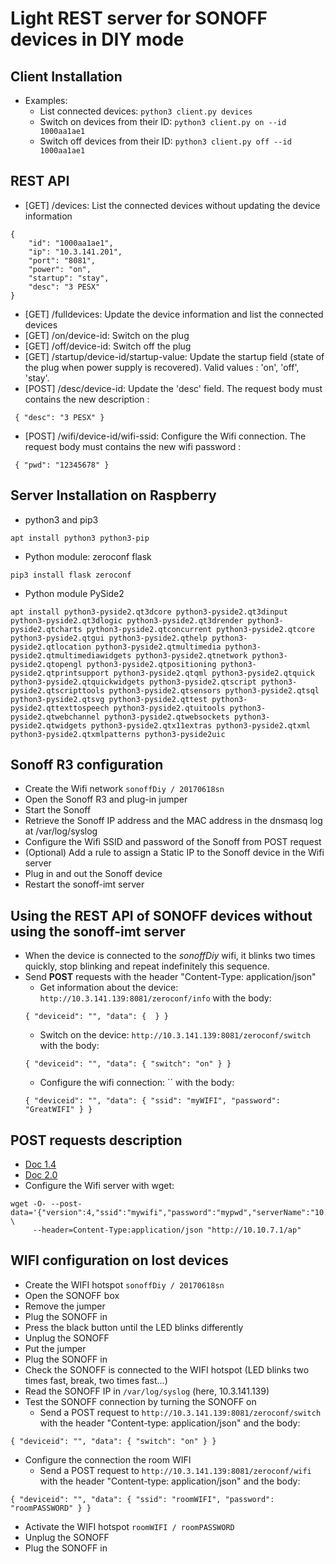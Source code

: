 # Light REST server for SONOFF devices in DIY mode
## Client Installation
* Examples:
  * List connected devices: `python3 client.py devices`
  * Switch on devices from their ID: `python3 client.py on --id 1000aa1ae1`
  * Switch off devices from their ID: `python3 client.py off --id 1000aa1ae1`

## REST API
* [GET] /devices: List the connected devices without updating the device information
```
{
    "id": "1000aa1ae1",
    "ip": "10.3.141.201",
    "port": "8081",
    "power": "on",
    "startup": "stay",
    "desc": "3 PESX"
}
```
* [GET] /fulldevices: Update the device information and list the connected devices
* [GET] /on/device-id: Switch on the plug
* [GET] /off/device-id: Switch off the plug
* [GET] /startup/device-id/startup-value: Update the startup field (state of the plug when power supply is recovered). Valid values : 'on', 'off', 'stay'.
* [POST] /desc/device-id: Update the 'desc' field. The request body must contains the new description :
```
 { "desc": "3 PESX" }
```
* [POST] /wifi/device-id/wifi-ssid: Configure the Wifi connection. The request body must contains the new wifi password :
```
 { "pwd": "12345678" }
```

## Server Installation on Raspberry
* python3 and pip3
```
apt install python3 python3-pip
```
* Python module: zeroconf flask
```
pip3 install flask zeroconf
```
* Python module PySide2
```
apt install python3-pyside2.qt3dcore python3-pyside2.qt3dinput python3-pyside2.qt3dlogic python3-pyside2.qt3drender python3-pyside2.qtcharts python3-pyside2.qtconcurrent python3-pyside2.qtcore python3-pyside2.qtgui python3-pyside2.qthelp python3-pyside2.qtlocation python3-pyside2.qtmultimedia python3-pyside2.qtmultimediawidgets python3-pyside2.qtnetwork python3-pyside2.qtopengl python3-pyside2.qtpositioning python3-pyside2.qtprintsupport python3-pyside2.qtqml python3-pyside2.qtquick python3-pyside2.qtquickwidgets python3-pyside2.qtscript python3-pyside2.qtscripttools python3-pyside2.qtsensors python3-pyside2.qtsql python3-pyside2.qtsvg python3-pyside2.qttest python3-pyside2.qttexttospeech python3-pyside2.qtuitools python3-pyside2.qtwebchannel python3-pyside2.qtwebsockets python3-pyside2.qtwidgets python3-pyside2.qtx11extras python3-pyside2.qtxml python3-pyside2.qtxmlpatterns python3-pyside2uic
```

## Sonoff R3 configuration
* Create the Wifi network `sonoffDiy / 20170618sn`
* Open the Sonoff R3 and plug-in jumper
* Start the Sonoff
* Retrieve the Sonoff IP address and the MAC address in the dnsmasq log at /var/log/syslog
* Configure the Wifi SSID and password of the Sonoff from POST request
* (Optional) Add a rule to assign a Static IP to the Sonoff device in the Wifi server
* Plug in and out the Sonoff device
* Restart the sonoff-imt server

## Using the REST API of SONOFF devices without using the sonoff-imt server
* When the device is connected to the *sonoffDiy* wifi, it blinks two times quickly, stop blinking and repeat indefinitely this sequence.
* Send **POST** requests with the header "Content-Type: application/json"
  * Get information about the device: `http://10.3.141.139:8081/zeroconf/info` with the body:
  ```
  { "deviceid": "", "data": {  } }
  ```
  * Switch on the device: `http://10.3.141.139:8081/zeroconf/switch` with the body:
  ```
  { "deviceid": "", "data": { "switch": "on" } }
  ```
  * Configure the wifi connection: `` with the body:
  ```
  { "deviceid": "", "data": { "ssid": "myWIFI", "password": "GreatWIFI" } }
  ```
## POST requests description
* [Doc 1.4](doc/SONOFF_DIY_MODE_Protocol_Doc_v1.4.md)
* [Doc 2.0](doc/SONOFF_DIY_MODE_Protocol_Doc_v2.0_Doc.pdf)
* Configure the Wifi server with wget: 
```
wget -O- --post-data='{"version":4,"ssid":"mywifi","password":"mypwd","serverName":"10.0.1.1","port":1080}' \
     --header=Content-Type:application/json "http://10.10.7.1/ap"
```

## WIFI configuration on lost devices
* Create the WIFI hotspot `sonoffDiy / 20170618sn`
* Open the SONOFF box
* Remove the jumper
* Plug the SONOFF in
* Press the black button until the LED blinks differently
* Unplug the SONOFF
* Put the jumper
* Plug the SONOFF in
* Check the SONOFF is connected to the WIFI hotspot (LED blinks two times fast, break, two times fast...)
* Read the SONOFF IP in `/var/log/syslog` (here, 10.3.141.139)
* Test the SONOFF connection by turning the SONOFF on
  * Send a POST request to `http://10.3.141.139:8081/zeroconf/switch` with
    the header "Content-type: application/json" and the body:
```
{ "deviceid": "", "data": { "switch": "on" } }
```
* Configure the connection the room WIFI
  * Send a POST request to `http://10.3.141.139:8081/zeroconf/wifi` with
    the header "Content-type: application/json" and the body:
```
{ "deviceid": "", "data": { "ssid": "roomWIFI", "password": "roomPASSWORD" } }
```
* Activate the WIFI hotspot `roomWIFI / roomPASSWORD`
* Unplug the SONOFF 
* Plug the SONOFF in
